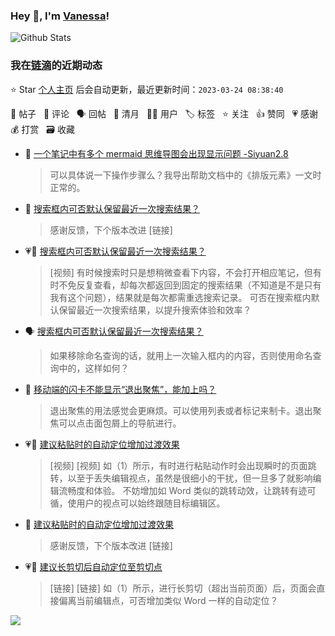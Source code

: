 ### Hey 👋, I'm [Vanessa](http://vanessa.b3log.org/)!

![Github Stats](https://github-readme-stats.vercel.app/api?username=Vanessa219&show_icons=true)

<!--events start -->

### 我在[链滴](https://ld246.com)的近期动态

⭐️ Star [个人主页](https://github.com/Vanessa219/Vanessa219) 后会自动更新，最近更新时间：`2023-03-24 08:38:40`

📝 帖子 &nbsp; 💬 评论 &nbsp; 🗣 回帖 &nbsp; 🌙 清月 &nbsp; 👨‍💻 用户 &nbsp; 🏷️ 标签 &nbsp; ⭐️ 关注 &nbsp; 👍 赞同 &nbsp; 💗 感谢 &nbsp; 💰 打赏 &nbsp; 🗃 收藏

* 💬 [一个笔记中有多个 mermaid 思维导图会出现显示问题 -Siyuan2.8](https://ld246.com/article/1679482894435/comment/1679484847345#comments)

  > 可以具体说一下操作步骤么？我导出帮助文档中的《排版元素》一文时正常的。
* 💬 [搜索框内可否默认保留最近一次搜索结果？](https://ld246.com/article/1679284103263/comment/1679482849484#comments)

  > 感谢反馈，下个版本改进 [链接]
* 💗📝 [搜索框内可否默认保留最近一次搜索结果？](https://ld246.com/article/1679284103263)

  > [视频] 有时候搜索时只是想稍微查看下内容，不会打开相应笔记，但有时不免反复查看，却每次都返回到固定的搜索结果（不知道是不是只有我有这个问题），结果就是每次都需重选搜索记录。 可否在搜索框内默认保留最近一次搜索结果，以提升搜索体验和效率？
* 🗣 [搜索框内可否默认保留最近一次搜索结果？](https://ld246.com/article/1679284103263/comment/1679322693176#comments)

  > 如果移除命名查询的话，就用上一次输入框内的内容，否则使用命名查询中的，这样如何？
* 💬 [移动端的闪卡不能显示“退出聚焦”，能加上吗？](https://ld246.com/article/1679331257136/comment/1679360671663#comments)

  > 退出聚焦的用法感觉会更麻烦。可以使用列表或者标记来制卡。退出聚焦可以点击面包屑上的导航进行。
* 💗📝 [建议粘贴时的自动定位增加过渡效果](https://ld246.com/article/1679294250473)

  > [视频] [视频] 如（1）所示，有时进行粘贴动作时会出现瞬时的页面跳转，以至于丢失编辑视点，虽然是很细小的干扰，但一旦多了就影响编辑流畅度和体验。 不妨增加如 Word 类似的跳转动效，让跳转有迹可循，使用户的视点可以始终跟随目标编辑区。
* 💬 [建议粘贴时的自动定位增加过渡效果](https://ld246.com/article/1679294250473/comment/1679317294080#comments)

  > 感谢反馈，下个版本改进 [链接]
* 💗📝 [建议长剪切后自动定位至剪切点](https://ld246.com/article/1679283301744)

  > [链接] [链接] 如（1）所示，进行长剪切（超出当前页面）后，页面会直接偏离当前编辑点，可否增加类似 Word 一样的自动定位？


<!--events end -->

<a title="Hits" target="_blank" href="https://github.com/Vanessa219/Vanessa219"><img src="https://hits.b3log.org/Vanessa219/Vanessa219.svg"></a>
